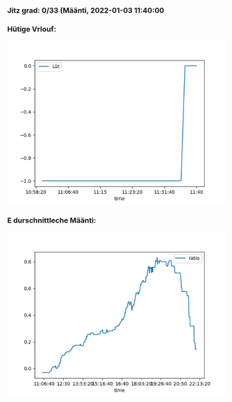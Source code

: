 ### Jitz grad: 0/33 (Määnti, 2022-01-03 11:40:00

### Hütige Vrlouf:
![Graph](Today.png)

### E durschnittleche Määnti:
![Graph](Määnti.png)